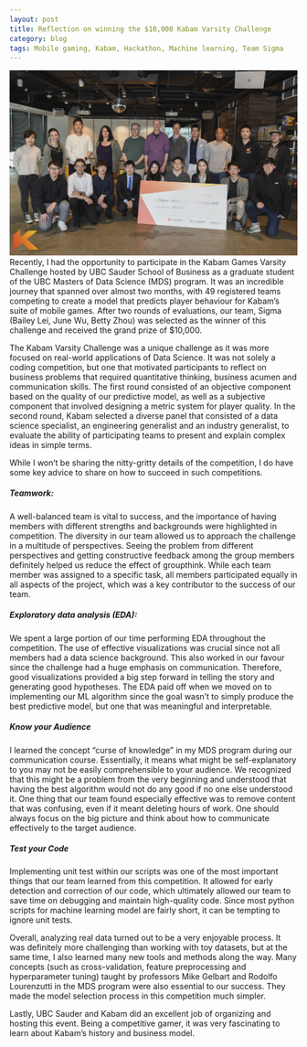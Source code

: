 ```yaml
---
layout: post
title: Reflection on winning the $10,000 Kabam Varsity Challenge
category: blog
tags: Mobile gaming, Kabam, Hackathon, Machine learning, Team Sigma
---
```


![](../img/kabam/2.jpg)
Recently, I had the opportunity to participate in the Kabam Games Varsity Challenge hosted by UBC Sauder School of Business as a graduate student of the UBC Masters of Data Science (MDS) program. It was an incredible journey that spanned over almost two months, with 49 registered teams competing to create a model that predicts player behaviour for Kabam’s suite of mobile games. After two rounds of evaluations, our team, Sigma (Bailey Lei, June Wu, Betty Zhou) was selected as the winner of this challenge and received the grand prize of $10,000.

The Kabam Varsity Challenge was a unique challenge as it was more focused on real-world applications of Data Science. It was not solely a coding competition, but one that motivated participants to reflect on business problems that required quantitative thinking, business acumen and communication skills. The first round consisted of an objective component based on the quality of our predictive model, as well as a subjective component that involved designing a metric system for player quality. In the second round, Kabam selected a diverse panel that consisted of a data science specialist, an engineering generalist and an industry generalist, to evaluate the ability of participating teams to present and explain complex ideas in simple terms.

While I won’t be sharing the nitty-gritty details of the competition, I do have some key advice to share on how to succeed in such competitions.

##### Teamwork:

A well-balanced team is vital to success, and the importance of having members with different strengths and backgrounds were highlighted in competition. The diversity in our team allowed us to approach the challenge in a multitude of perspectives. Seeing the problem from different perspectives and getting constructive feedback among the group members definitely helped us reduce the effect of groupthink. While each team member was assigned to a specific task, all members participated equally in all aspects of the project, which was a key contributor to the success of our team.

##### Exploratory data analysis (EDA):

We spent a large portion of our time performing EDA throughout the competition. The use of effective visualizations was crucial since not all members had a data science background. This also worked in our favour since the challenge had a huge emphasis on communication. Therefore, good visualizations provided a big step forward in telling the story and generating good hypotheses. The EDA paid off when we moved on to implementing our ML algorithm since the goal wasn’t to simply produce the best predictive model, but one that was meaningful and interpretable.

##### Know your Audience
I learned the concept “curse of knowledge” in my MDS program during our communication course. Essentially, it means what might be self-explanatory to you may not be easily comprehensible to your audience. We recognized that this might be a problem from the very beginning and understood that having the best algorithm would not do any good if no one else understood it. One thing that our team found especially effective was to remove content that was confusing, even if it meant deleting hours of work. One should always focus on the big picture and think about how to communicate effectively to the target audience.

##### Test your Code

Implementing unit test within our scripts was one of the most important things that our team learned from this competition. It allowed for early detection and correction of our code, which ultimately allowed our team to save time on debugging and maintain high-quality code. Since most python scripts for machine learning model are fairly short, it can be tempting to ignore unit tests.

Overall, analyzing real data turned out to be a very enjoyable process. It was definitely more challenging than working with toy datasets, but at the same time, I also learned many new tools and methods along the way. Many concepts (such as cross-validation, feature preprocessing and hyperparameter tuning) taught by professors Mike Gelbart and Rodolfo Lourenzutti in the MDS program were also essential to our success. They made the model selection process in this competition much simpler.

Lastly, UBC Sauder and Kabam did an excellent job of organizing and hosting this event. Being a competitive gamer, it was very fascinating to learn about Kabam’s history and business model.
